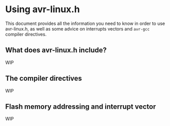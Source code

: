 # Using avr-linux.h

This document provides all the information you need to know in order to use
avr-linux.h, as well as some advice on interrupts vectors and `avr-gcc` compiler
directives.

## What does avr-linux.h include?

WIP

## The compiler directives

WIP

## Flash memory addressing and interrupt vector

WIP
